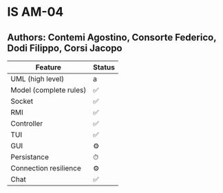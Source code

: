 # IS AM-04
## Authors: Contemi Agostino, Consorte Federico, Dodi Filippo, Corsi Jacopo

|Feature|Status|
|-------|------|
|UML (high level)| a|
|Model (complete rules)|✅|
|Socket|✅|
|RMI|✅|
|Controller|✅|
|TUI|✅|
|GUI|⚙️|
|Persistance|⏱|
|Connection resilience|⚙️|
|Chat|✅|

